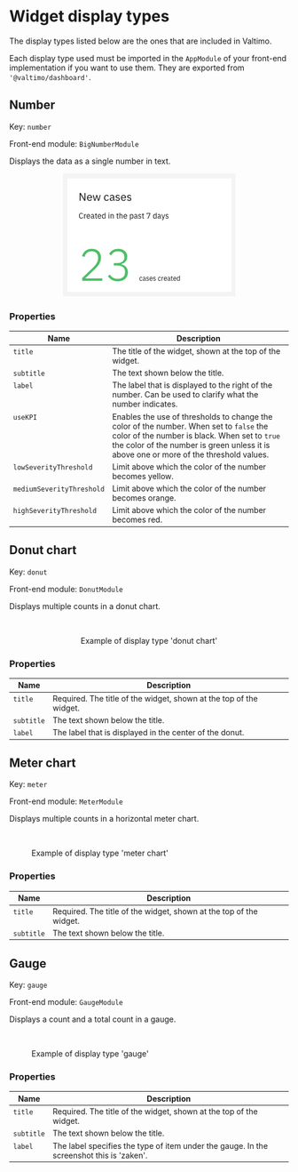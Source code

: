 # Widget display types

The display types listed below are the ones that are included in Valtimo.

Each display type used must be imported in the `AppModule` of your front-end implementation if you want to use them. They are exported from `'@valtimo/dashboard'`.

## Number

Key: `number`

Front-end module: `BigNumberModule`

Displays the data as a single number in text.

<div align="center" data-full-width="false"><img src="../../.gitbook/assets/display-type-number-example.png" alt="Example of display type &#x27;number&#x27;"></div>

### Properties

<table><thead><tr><th valign="top">Name</th><th valign="top">Description</th></tr></thead><tbody><tr><td valign="top"><code>title</code></td><td valign="top">The title of the widget, shown at the top of the widget.</td></tr><tr><td valign="top"><code>subtitle</code></td><td valign="top">The text shown below the title.</td></tr><tr><td valign="top"><code>label</code></td><td valign="top">The label that is displayed to the right of the number. Can be used to clarify what the number indicates.</td></tr><tr><td valign="top"><code>useKPI</code></td><td valign="top">Enables the use of thresholds to change the color of the number. When set to <code>false</code> the color of the number is black. When set to <code>true</code> the color of the number is green unless it is above one or more of the threshold values.</td></tr><tr><td valign="top"><code>lowSeverityThreshold</code></td><td valign="top">Limit above which the color of the number becomes yellow.</td></tr><tr><td valign="top"><code>mediumSeverityThreshold</code></td><td valign="top">Limit above which the color of the number becomes orange.</td></tr><tr><td valign="top"><code>highSeverityThreshold</code></td><td valign="top">Limit above which the color of the number becomes red.</td></tr></tbody></table>

## Donut chart

Key: `donut`

Front-end module: `DonutModule`

Displays multiple counts in a donut chart.

<div align="center"><figure><img src="https://v1.docs.valtimo.nl/~gitbook/image?url=https%3A%2F%2F181910120-files.gitbook.io%2F%7E%2Ffiles%2Fv0%2Fb%2Fgitbook-x-prod.appspot.com%2Fo%2Fspaces%252FG21VIGcgPc1cyGRZY5CR%252Fuploads%252Fgit-blob-842a6fe7e0482e282105063e93a0e8d732c4c888%252Fdisplay-type-donut-example.png%3Falt%3Dmedia&#x26;width=768&#x26;dpr=4&#x26;quality=100&#x26;sign=a06a18a1&#x26;sv=2" alt=""><figcaption><p>Example of display type 'donut chart'</p></figcaption></figure></div>

### **Properties**

<table><thead><tr><th valign="top">Name</th><th valign="top">Description</th></tr></thead><tbody><tr><td valign="top"><code>title</code></td><td valign="top">Required. The title of the widget, shown at the top of the widget.</td></tr><tr><td valign="top"><code>subtitle</code></td><td valign="top">The text shown below the title.</td></tr><tr><td valign="top"><code>label</code></td><td valign="top">The label that is displayed in the center of the donut.</td></tr></tbody></table>

## Meter chart <a href="#meter-chart" id="meter-chart"></a>

Key: `meter`

Front-end module: `MeterModule`

Displays multiple counts in a horizontal meter chart.

<figure><img src="https://v1.docs.valtimo.nl/~gitbook/image?url=https%3A%2F%2F181910120-files.gitbook.io%2F%7E%2Ffiles%2Fv0%2Fb%2Fgitbook-x-prod.appspot.com%2Fo%2Fspaces%252FG21VIGcgPc1cyGRZY5CR%252Fuploads%252Fgit-blob-78ca3165ec8c07c7b4f5ea56b3d1e9cfd9d33de0%252Fdisplay-type-meter-example.png%3Falt%3Dmedia&#x26;width=768&#x26;dpr=4&#x26;quality=100&#x26;sign=ce14f3d6&#x26;sv=2" alt=""><figcaption><p>Example of display type 'meter chart'</p></figcaption></figure>

### **Properties**

<table><thead><tr><th valign="top">Name</th><th valign="top">Description</th></tr></thead><tbody><tr><td valign="top"><code>title</code></td><td valign="top">Required. The title of the widget, shown at the top of the widget.</td></tr><tr><td valign="top"><code>subtitle</code></td><td valign="top">The text shown below the title.</td></tr></tbody></table>

## Gauge <a href="#gauge" id="gauge"></a>

Key: `gauge`

Front-end module: `GaugeModule`

Displays a count and a total count in a gauge.

<figure><img src="https://v1.docs.valtimo.nl/~gitbook/image?url=https%3A%2F%2F181910120-files.gitbook.io%2F%7E%2Ffiles%2Fv0%2Fb%2Fgitbook-x-prod.appspot.com%2Fo%2Fspaces%252FG21VIGcgPc1cyGRZY5CR%252Fuploads%252Fgit-blob-698884b17edc61963ee87c834bf9de262f271c25%252Fdisplay-type-gauge-example.png%3Falt%3Dmedia&#x26;width=768&#x26;dpr=4&#x26;quality=100&#x26;sign=5d896d6e&#x26;sv=2" alt=""><figcaption><p>Example of display type 'gauge'</p></figcaption></figure>

### **Properties**

<table><thead><tr><th valign="top">Name</th><th valign="top">Description</th></tr></thead><tbody><tr><td valign="top"><code>title</code></td><td valign="top">Required. The title of the widget, shown at the top of the widget.</td></tr><tr><td valign="top"><code>subtitle</code></td><td valign="top">The text shown below the title.</td></tr><tr><td valign="top"><code>label</code></td><td valign="top">The label specifies the type of item under the gauge. In the screenshot this is 'zaken'.</td></tr></tbody></table>
